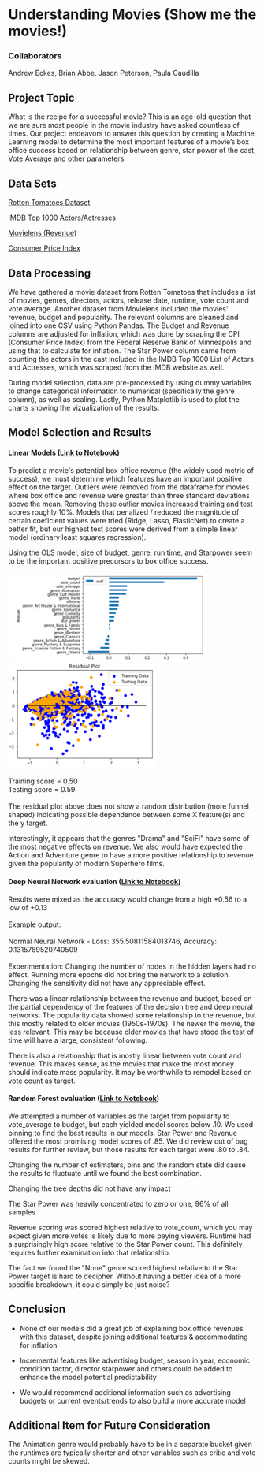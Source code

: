 # Understanding Movies (Show me the movies!)

### Collaborators
Andrew Eckes, Brian Abbe, Jason Peterson, Paula Caudilla


## Project Topic
What is the recipe for a successful movie? This is an age-old question that we are sure most people in the movie industry have asked countless of times. Our project endeavors to answer this question by creating a Machine Learning model to determine the most important features of a movie’s box office success based on relationship between genre, star power of the cast,  Vote Average and other parameters.


## Data Sets
[Rotten Tomatoes Dataset](https://www.kaggle.com/stefanoleone992/rotten-tomatoes-movies-and-critics-datasets)

[IMDB Top 1000 Actors/Actresses](https://www.imdb.com/list/ls058011111/?sort=list_order,asc&mode=detail&page=1)

[Movielens (Revenue)](https://www.kaggle.com/rounakbanik/the-movies-dataset)

[Consumer Price Index](https://www.minneapolisfed.org/about-us/monetary-policy/inflation-calculator/consumer-price-index-1913-)


## Data Processing 
We have gathered a movie dataset from Rotten Tomatoes that includes a list of movies, genres, directors, actors, release date, runtime, vote count and vote average. Another dataset from Movielens included the movies' revenue, budget and popularity. The relevant columns are cleaned and joined into one CSV using Python Pandas. The Budget and Revenue columns are adjusted for inflation, which was done by scraping the CPI (Consumer Price Index) from the Federal Reserve Bank of Minneapolis and using that to calculate for inflation. The Star Power column came from counting the actors in the cast included in the IMDB Top 1000 List of Actors and Actresses, which was scraped from the IMDB website as well. 

During model selection, data are pre-processed by using dummy variables to change categorical information to numerical (specifically the genre column), as well as scaling. Lastly, Python Matplotlib is used to plot the charts showing the vizualization of the results.


## Model Selection and Results

#### Linear Models ([Link to Notebook](https://github.com/brian1581/final-project/blob/master/Jupyter_notebooks/ridge_regression_scaled.ipynb))

To predict a movie's potential box office revenue (the widely used metric of success), we must determine which features have an important positive effect on the target. Outliers were removed from the dataframe for movies where box office and revenue were greater than three standard deviations above the mean.  Removing these outlier movies increased training and test scores roughly 10%. Models that penalized / reduced the magnitude of certain coeficient values were tried (Ridge, Lasso, ElasticNet) to create a better fit, but our highest test scores were derived from a simple linear model (ordinary least squares regression).

Using the OLS model, size of budget, genre, run time, and Starpower seem to be the important positive precursors to box office success. 
<br><br><img src="https://github.com/brian1581/final-project/blob/master/Output/images/linear_reg_coefs.png" width="400"><br>
<img src="https://github.com/brian1581/final-project/blob/master/Output/images/linear_reg_residuals.png" width="300">
<br><br>
Training score = 0.50<br>
Testing score = 0.59
<br><br>
The residual plot above does not show a random distribution (more funnel shaped) indicating possible dependence between some X feature(s) and the y target.

Interestingly, it appears that the genres "Drama" and "SciFi" have some of the most negative effects on revenue. We also would have expected the Action and Adventure genre to have a more positive relationship to revenue given the popularity of modern Superhero films.

#### Deep Neural Network evaluation ([Link to Notebook]( https://github.com/brian1581/final-project/blob/master/Jupyter_notebooks/tomato_model_deep_2_reduce.ipynb))

Results were mixed as the accuracy would change from a high +0.56 to a low of +0.13
<br><br>
Example output:
<br><br>
Normal Neural Network - Loss: 355.50811584013746, Accuracy: 0.1315789520740509
<br><br>
Experimentation:
Changing the number of nodes in the hidden layers had no effect.
Running more epochs did not bring the network to a solution.
Changing the sensitivity did not have any appreciable effect.

There was a linear relationship between the revenue and budget, based on the partial dependency of the features of the decision tree and deep neural networks.  The popularity data showed some relationship to the revenue, but this mostly related to older movies (1950s-1970s).  The newer the movie, the less relevant.  This may be because older movies that have stood the test of time will have a large, consistent following.

There is also a relationship that is mostly linear between vote count and revenue.  This makes sense, as the movies that make the most money should indicate mass popularity.  It may be worthwhile to remodel based on vote count as target.


#### Random Forest evaluation ([Link to Notebook](https://github.com/brian1581/final-project/blob/master/Jupyter_notebooks/star_forest.ipynb))

We attempted a number of variables as the target from popularity to vote_average to budget, but each yielded model scores below .10. We used binning to find the best results in our models. Star Power and Revenue offered the most promising model scores of .85. We did review out of bag results for further review, but those results for each target were .80 to .84. 

Changing the number of estimaters, bins and the random state did cause the results to fluctuate until we found the best combination.

Changing the tree depths did not have any impact

The Star Power was heavily concentrated to zero or one, 96% of all samples

Revenue scoring was scored highest relative to vote_count, which you may expect given more votes is likely due to more paying viewers. Runtime had a surprisingly high score relative to the Star Power count. This definitely requires further examination into that relationship.

The fact we found the "None" genre scored highest relative to the Star Power target is hard to decipher. Without having a better idea of a more specific breakdown, it could simply be just noise?


## Conclusion
* None of our models did a great job of explaining box office revenues with this dataset, despite joining additional features & accommodating for inflation

* Incremental features like advertising budget, season in year, economic condition factor, director starpower and others could be added to enhance the model potential predictability

* We would recommend additional information such as advertising budgets or current events/trends to also build a more accurate model

## Additional Item for Future Consideration
The Animation genre would probably have to be in a separate bucket given the runtimes are typically shorter and other variables such as critic and vote counts might be skewed.






